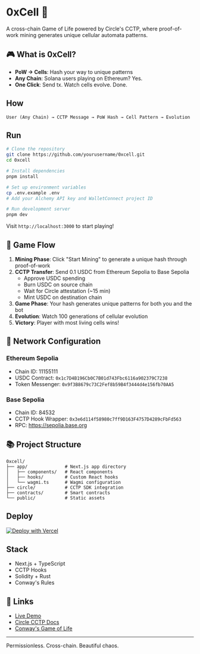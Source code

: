 # 0xCell 🧬

A cross-chain Game of Life powered by Circle's CCTP, where proof-of-work mining generates unique cellular automata patterns.

## 🎮 What is 0xCell?

- **PoW → Cells**: Hash your way to unique patterns
- **Any Chain**: Solana users playing on Ethereum? Yes.
- **One Click**: Send tx. Watch cells evolve. Done.

## How

```
User (Any Chain) → CCTP Message → PoW Hash → Cell Pattern → Evolution
```

## Run

```bash
# Clone the repository
git clone https://github.com/yourusername/0xcell.git
cd 0xcell

# Install dependencies
pnpm install

# Set up environment variables
cp .env.example .env
# Add your Alchemy API key and WalletConnect project ID

# Run development server
pnpm dev
```

Visit `http://localhost:3000` to start playing!

## 🎯 Game Flow

1. **Mining Phase**: Click "Start Mining" to generate a unique hash through proof-of-work
2. **CCTP Transfer**: Send 0.1 USDC from Ethereum Sepolia to Base Sepolia
   - Approve USDC spending
   - Burn USDC on source chain
   - Wait for Circle attestation (~15 min)
   - Mint USDC on destination chain
3. **Game Phase**: Your hash generates unique patterns for both you and the bot
4. **Evolution**: Watch 100 generations of cellular evolution
5. **Victory**: Player with most living cells wins!

## 🔗 Network Configuration

### Ethereum Sepolia

- Chain ID: 11155111
- USDC Contract: `0x1c7D4B196Cb0C7B01d743Fbc6116a902379C7238`
- Token Messenger: `0x9f3B8679c73C2Fef8b59B4f3444d4e156fb70AA5`

### Base Sepolia

- Chain ID: 84532
- CCTP Hook Wrapper: `0x3e6d114f58980c7ff9D163F4757D4289cFbFd563`
- RPC: https://sepolia.base.org

## 📚 Project Structure

```
0xcell/
├── app/              # Next.js app directory
│   ├── components/   # React components
│   ├── hooks/        # Custom React hooks
│   └── wagmi.ts      # Wagmi configuration
├── circle/           # CCTP SDK integration
├── contracts/        # Smart contracts
└── public/           # Static assets
```

## Deploy

[![Deploy with Vercel](https://vercel.com/button)](https://vercel.com/new/clone?repository-url=https://github.com/0xashu/0xcell)

## Stack

- Next.js + TypeScript
- CCTP Hooks
- Solidity + Rust
- Conway's Rules

## 🔗 Links

- [Live Demo](https://0xcell.vercel.app)
- [Circle CCTP Docs](https://developers.circle.com/stablecoins/docs/cctp-getting-started)
- [Conway's Game of Life](https://en.wikipedia.org/wiki/Conway%27s_Game_of_Life)

---

Permissionless. Cross-chain. Beautiful chaos.

